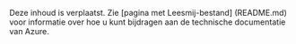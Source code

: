 Deze inhoud is verplaatst. Zie [pagina met Leesmij-bestand] (README.md) voor informatie over hoe u kunt bijdragen aan de technische documentatie van Azure.



<!--HONumber=Aug16_HO1-->


